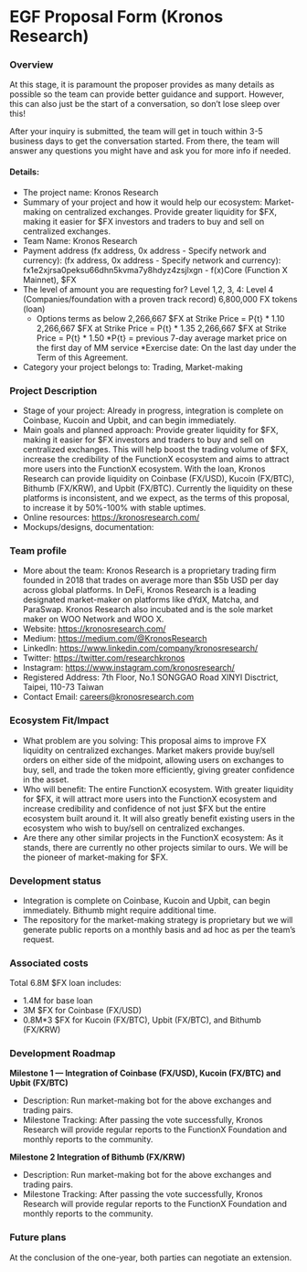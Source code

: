 # EGF Proposal Form (Kronos Research)

### Overview

At this stage, it is paramount the proposer provides as many details as possible so the team can provide better guidance and support. However, this can also just be the start of a conversation, so don’t lose sleep over this!

After your inquiry is submitted, the team will get in touch within 3-5 business days to get the conversation started. From there, the team will answer any questions you might have and ask you for more info if needed.

#### Details:

* The project name: Kronos Research
* Summary of your project and how it would help our ecosystem: Market-making on centralized exchanges. Provide greater liquidity for $FX, making it easier for $FX investors and traders to buy and sell on centralized exchanges.
* Team Name: Kronos Research
* Payment address (fx address, 0x address - Specify network and currency): (fx address, 0x address - Specify network and currency): fx1e2xjrsa0peksu66dhn5kvma7y8hdyz4zsjlxgn - f(x)Core (Function X Mainnet), $FX
* The level of amount you are requesting for? Level 1,2, 3, 4: Level 4 (Companies/foundation with a proven track record) 6,800,000 FX tokens (loan)
  * Options terms as below
  2,266,667 $FX at Strike Price = P{t} * 1.10
  2,266,667 $FX at Strike Price = P{t} * 1.35
  2,266,667 $FX at Strike Price = P{t} * 1.50
  *P{t} = previous 7-day average market price on the first day of MM service
  *Exercise date: On the last day under the Term of this Agreement.
* Category your project belongs to: Trading, Market-making


### **Project Description**


* Stage of your project: Already in progress, integration is complete on Coinbase, Kucoin and Upbit, and can begin immediately.
* Main goals and planned approach: Provide greater liquidity for $FX, making it easier for $FX investors and traders to buy and sell on centralized exchanges. This will help boost the trading volume of $FX, increase the credibility of the FunctionX ecosystem and aims to attract more users into the FunctionX ecosystem.
With the loan, Kronos Research can provide liquidity on Coinbase (FX/USD), Kucoin (FX/BTC), Bithumb (FX/KRW), and Upbit (FX/BTC). Currently the liquidity on these platforms is inconsistent, and we expect, as the terms of this proposal, to increase it by 50%-100% with stable uptimes.
* Online resources: https://kronosresearch.com/
* Mockups/designs, documentation: 

### **Team profile**

* More about the team: Kronos Research is a proprietary trading firm founded in 2018 that trades on average more than $5b USD per day across global platforms. In DeFi, Kronos Research is a leading designated market-maker on platforms like dYdX, Matcha, and ParaSwap. Kronos Research also incubated and is the sole market maker on WOO Network and WOO X.
* Website: https://kronosresearch.com/
* Medium: https://medium.com/@KronosResearch
* LinkedIn: https://www.linkedin.com/company/kronosresearch/
* Twitter: https://twitter.com/researchkronos
* Instagram: https://www.instagram.com/kronosresearch/
* Registered Address: 7th Floor, No.1 SONGGAO Road XINYI Disctrict, Taipei, 110-73 Taiwan
* Contact Email: careers@kronosresearch.com


### **Ecosystem Fit/Impact**

* What problem are you solving: This proposal aims to improve FX liquidity on centralized exchanges. Market makers provide buy/sell orders on either side of the midpoint, allowing users on exchanges to buy, sell, and trade the token more efficiently, giving greater confidence in the asset.
* Who will benefit: The entire FunctionX ecosystem. With greater liquidity for $FX, it will attract more users into the FunctionX ecosystem and increase credibility and confidence of not just $FX but the entire ecosystem built around it. It will also greatly benefit existing users in the ecosystem who wish to buy/sell on centralized exchanges.
* Are there any other similar projects in the FunctionX ecosystem: As it stands, there are currently no other projects similar to ours. We will be the pioneer of market-making for $FX.


### **Development status**

* Integration is complete on Coinbase, Kucoin and Upbit, can begin immediately. Bithumb might require additional time.
* The repository for the market-making strategy is proprietary but we will generate public reports on a monthly basis and ad hoc as per the team’s request.


### **Associated costs**

Total 6.8M $FX loan includes:
* 1.4M for base loan
* 3M $FX for Coinbase (FX/USD)
* 0.8M*3 $FX for Kucoin (FX/BTC), Upbit (FX/BTC), and Bithumb (FX/KRW)


### **Development Roadmap**

**Milestone 1 — Integration of Coinbase (FX/USD), Kucoin (FX/BTC) and Upbit (FX/BTC)**

* Description: Run market-making bot for the above exchanges and trading pairs.
* Milestone Tracking: After passing the vote successfully, Kronos Research will provide regular reports to the FunctionX Foundation and monthly reports to the community.


**Milestone 2 Integration of Bithumb (FX/KRW)**

* Description: Run market-making bot for the above exchanges and trading pairs.
* Milestone Tracking: After passing the vote successfully, Kronos Research will provide regular reports to the FunctionX Foundation and monthly reports to the community.


### **Future plans**

At the conclusion of the one-year, both parties can negotiate an extension.
